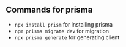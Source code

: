 ## Commands for prisma

 - `npx install prism` for installing prisma
 - `npm prisma migrate dev` for migration
 - `npx prisma generate` for generating client


